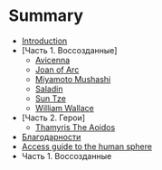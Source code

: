 # Summary

* [Introduction](README.md)
* [Часть 1. Воссозданные]
   * [Avicenna](avicenna.md)
   * [Joan of Arc](joan_of_arc.md)
   * [Miyamoto Mushashi](miyamoto_musashi.md)
   * [Saladin](saladin.md)
   * [Sun Tze](sun_tze.md)
   * [William Wallace](william_wallace.md)
* [Часть 2. Герои]
   * [Thamyris The Aoidos](part2/thamyris_the_aoidos.md)
* [Благодарности](AUTHORS.md)
* [Access guide to the human sphere](access-guide-to-the-human-sphere.md)
* Часть 1. Воссозданные

